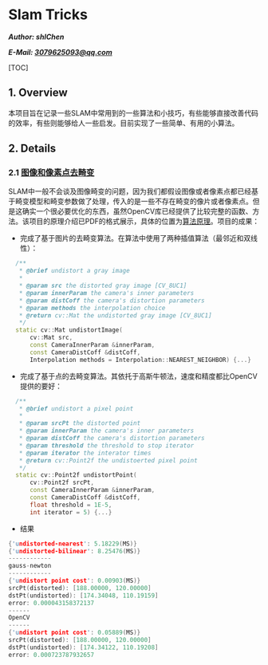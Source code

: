 # Slam Tricks

*__Author: shlChen__*

***E-Mail: 3079625093@qq.com***

[TOC]

## 1. Overview

本项目旨在记录一些SLAM中常用到的一些算法和小技巧，有些能够直接改善代码的效率，有些则能够给人一些启发。目前实现了一些简单、有用的小算法。

## 2. Details

### 2.1 [图像和像素点去畸变](./st1-undistort/) 

SLAM中一般不会谈及图像畸变的问题，因为我们都假设图像或者像素点都已经基于畸变模型和畸变参数做了处理，传入的是一些不存在畸变的像片或者像素点。但是这确实一个很必要优化的东西，虽然OpenCV库已经提供了比较完整的函数、方法。该项目的原理介绍已PDF的格式展示，具体的位置为[算法原理](./st1-undistort/docs/undistort.pdf)。项目的成果：

+ 完成了基于图片的去畸变算法。在算法中使用了两种插值算法（最邻近和双线性）：

```cpp
  /**
   * @brief undistort a gray image
   *
   * @param src the distorted gray image [CV_8UC1]
   * @param innerParam the camera's inner parameters
   * @param distCoff the camera's distortion parameters
   * @param methods the interpolation choice
   * @return cv::Mat the undistorted gray image [CV_8UC1]
   */
  static cv::Mat undistortImage(
      cv::Mat src,
      const CameraInnerParam &innerParam,
      const CameraDistCoff &distCoff,
      Interpolation methods = Interpolation::NEAREST_NEIGHBOR) {...}
```

+ 完成了基于点的去畸变算法。其依托于高斯牛顿法，速度和精度都比OpenCV提供的要好：

```cpp
  /**
   * @brief undistort a pixel point
   *
   * @param srcPt the distorted point
   * @param innerParam the camera's inner parameters
   * @param distCoff the camera's distortion parameters
   * @param threshold the threshold to stop iterator
   * @param iterator the interator times
   * @return cv::Point2f the undistoerted pixel point
   */
  static cv::Point2f undistortPoint(
      cv::Point2f srcPt,
      const CameraInnerParam &innerParam,
      const CameraDistCoff &distCoff,
      float threshold = 1E-5,
      int iterator = 5) {...}
```

+ 结果

```cpp
{'undistorted-nearest': 5.18229(MS)}
{'undistorted-bilinear': 8.25476(MS)}
------------
gauss-newton
------------
{'undistort point cost': 0.00903(MS)}
srcPt(distorted): [188.00000, 120.00000]
dstPt(undistorted): [174.34048, 110.19159]
error: 0.000043158372137
------
OpenCV
------
{'undistort point cost': 0.05889(MS)}
srcPt(distorted): [188.00000, 120.00000]
dstPt(undistorted): [174.34122, 110.19208]
error: 0.000723787932657
```

